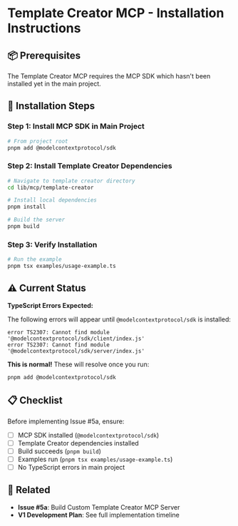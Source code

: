 # Template Creator MCP - Installation Instructions

## 📦 Prerequisites

The Template Creator MCP requires the MCP SDK which hasn't been installed yet in the main project.

## 🚀 Installation Steps

### Step 1: Install MCP SDK in Main Project

```bash
# From project root
pnpm add @modelcontextprotocol/sdk
```

### Step 2: Install Template Creator Dependencies

```bash
# Navigate to template creator directory
cd lib/mcp/template-creator

# Install local dependencies
pnpm install

# Build the server
pnpm build
```

### Step 3: Verify Installation

```bash
# Run the example
pnpm tsx examples/usage-example.ts
```

## ⚠️ Current Status

**TypeScript Errors Expected:**

The following errors will appear until `@modelcontextprotocol/sdk` is installed:

```
error TS2307: Cannot find module '@modelcontextprotocol/sdk/client/index.js'
error TS2307: Cannot find module '@modelcontextprotocol/sdk/server/index.js'
```

**This is normal!** These will resolve once you run:

```bash
pnpm add @modelcontextprotocol/sdk
```

## 📋 Checklist

Before implementing Issue #5a, ensure:

- [ ] MCP SDK installed (`@modelcontextprotocol/sdk`)
- [ ] Template Creator dependencies installed
- [ ] Build succeeds (`pnpm build`)
- [ ] Examples run (`pnpm tsx examples/usage-example.ts`)
- [ ] No TypeScript errors in main project

## 🔗 Related

- **Issue #5a**: Build Custom Template Creator MCP Server
- **V1 Development Plan**: See full implementation timeline
